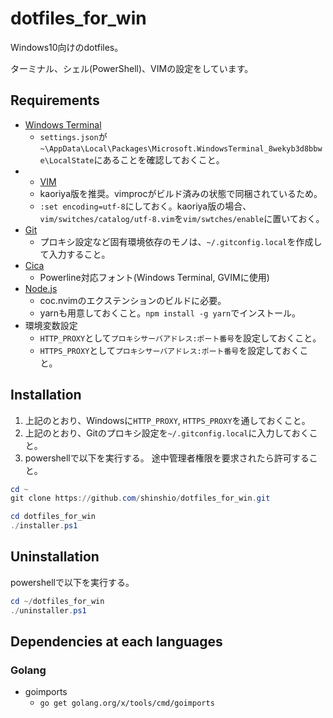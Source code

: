 # dotfiles_for_win

Windows10向けのdotfiles。

ターミナル、シェル(PowerShell)、VIMの設定をしています。

## Requirements

- [Windows Terminal](https://github.com/microsoft/terminal)
  - `settings.json`が`~\AppData\Local\Packages\Microsoft.WindowsTerminal_8wekyb3d8bbwe\LocalState`にあることを確認しておくこと。
- - [VIM](https://www.kaoriya.net/software/vim/)
  - kaoriya版を推奨。vimprocがビルド済みの状態で同梱されているため。
  - `:set encoding=utf-8`にしておく。kaoriya版の場合、`vim/switches/catalog/utf-8.vim`を`vim/swtches/enable`に置いておく。
- [Git](https://gitforwindows.org/)
  - プロキシ設定など固有環境依存のモノは、`~/.gitconfig.local`を作成して入力すること。
- [Cica](https://github.com/miiton/Cica)
  - Powerline対応フォント(Windows Terminal, GVIMに使用)
- [Node.js](https://nodejs.org/ja/download/)
  - coc.nvimのエクステンションのビルドに必要。
  - yarnも用意しておくこと。`npm install -g yarn`でインストール。
- 環境変数設定
  - `HTTP_PROXY`として`プロキシサーバアドレス:ポート番号`を設定しておくこと。
  - `HTTPS_PROXY`として`プロキシサーバアドレス:ポート番号`を設定しておくこと。

## Installation

1. 上記のとおり、Windowsに`HTTP_PROXY`, `HTTPS_PROXY`を通しておくこと。
2. 上記のとおり、Gitのプロキシ設定を`~/.gitconfig.local`に入力しておくこと。
3. powershellで以下を実行する。
  途中管理者権限を要求されたら許可すること。
  ```ps1
  cd ~
  git clone https://github.com/shinshio/dotfiles_for_win.git

  cd dotfiles_for_win
  ./installer.ps1
  ```

## Uninstallation

powershellで以下を実行する。
```ps1
cd ~/dotfiles_for_win
./uninstaller.ps1
```

## Dependencies at each languages

### Golang

- goimports
  - `go get golang.org/x/tools/cmd/goimports`
